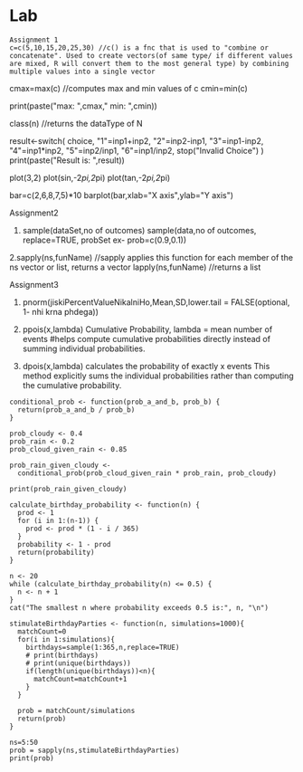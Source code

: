 # Lab

```
Assignment 1
c=c(5,10,15,20,25,30) //c() is a fnc that is used to "combine or concatenate". Used to create vectors(of same type/ if different values are mixed, R will convert them to the most general type) by combining multiple values into a single vector
```
cmax=max(c) //computes max and min values of c
cmin=min(c)

print(paste("max: ",cmax," min: ",cmin))

class(n) //returns the dataType of N

result<-switch(
  choice,
  "1"=inp1+inp2,
  "2"=inp2-inp1,
  "3"=inp1-inp2,
  "4"=inp1*inp2,
  "5"=inp2/inp1,
  "6"=inp1/inp2,
  stop("Invalid Choice")
)
print(paste("Result is: ",result))

plot(3,2)
plot(sin,-2*pi,2*pi)
plot(tan,-2*pi,2*pi)

bar=c(2,6,8,7,5)*10
barplot(bar,xlab="X axis",ylab="Y axis")

Assignment2

1. sample(dataSet,no of outcomes)
sample(data,no of outcomes, replace=TRUE, probSet ex- prob=c(0.9,0.1))

2.sapply(ns,funName) //sapply applies this function for each member of the ns vector or list, returns a vector
lapply(ns,funName) //returns a list

Assignment3
1. pnorm(jiskiPercentValueNikalniHo,Mean,SD,lower.tail = FALSE(optional, 1- nhi krna phdega))

2. ppois(x,lambda) Cumulative Probability, lambda = mean number of events
#helps compute cumulative probabilities directly instead of summing individual probabilities.

3. dpois(x,lambda) calculates the probability of exactly x events
This method explicitly sums the individual probabilities rather than computing the cumulative probability.

```
conditional_prob <- function(prob_a_and_b, prob_b) {
  return(prob_a_and_b / prob_b)
}

prob_cloudy <- 0.4
prob_rain <- 0.2
prob_cloud_given_rain <- 0.85

prob_rain_given_cloudy <-
  conditional_prob(prob_cloud_given_rain * prob_rain, prob_cloudy)

print(prob_rain_given_cloudy)
```
```
calculate_birthday_probability <- function(n) {
  prod <- 1
  for (i in 1:(n-1)) {
    prod <- prod * (1 - i / 365)
  }
  probability <- 1 - prod
  return(probability)
}

n <- 20
while (calculate_birthday_probability(n) <= 0.5) {
  n <- n + 1
}
cat("The smallest n where probability exceeds 0.5 is:", n, "\n")
```

```
stimulateBirthdayParties <- function(n, simulations=1000){
  matchCount=0
  for(i in 1:simulations){
    birthdays=sample(1:365,n,replace=TRUE)
    # print(birthdays)
    # print(unique(birthdays))
    if(length(unique(birthdays))<n){
      matchCount=matchCount+1
    }
  }

  prob = matchCount/simulations
  return(prob)
}

ns=5:50
prob = sapply(ns,stimulateBirthdayParties)
print(prob)
```

